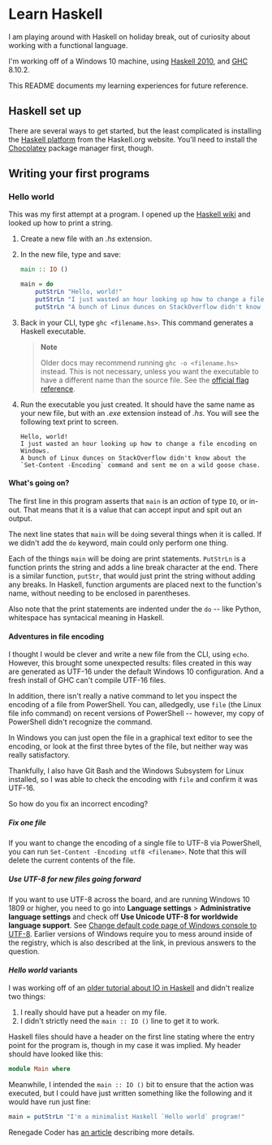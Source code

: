 ﻿# Learn Haskell 

I am playing around with Haskell on holiday break, out of curiosity about working with a functional language.

I'm working off of a Windows 10 machine, using [Haskell 2010](https://www.haskell.org/onlinereport/haskell2010/), and [GHC](https://downloads.haskell.org/~ghc/8.2.2/docs/html/users_guide/intro.html) 8.10.2. 

This README documents my learning experiences for future reference.

## Haskell set up

There are several ways to get started, but the least complicated is installing the [Haskell platform](https://www.haskell.org/downloads/#platform) from the Haskell.org website. You'll need to install the [Chocolatey](https://chocolatey.org/install) package manager first, though.

## Writing your first programs

### Hello world

This was my first attempt at a program. I opened up the [Haskell wiki](https://wiki.haskell.org) and looked up how to print a string.

1. Create a new file with an *.hs* extension.
2. In the new file, type and save:

    ```Haskell
    main :: IO ()

    main = do
        putStrLn "Hello, world!"
        putStrLn "I just wasted an hour looking up how to change a file encoding on Windows."
        putStrLn "A bunch of Linux dunces on StackOverflow didn't know about the `Set-Content -Encoding` command and sent me on a wild goose chase."
   ```

3. Back in your CLI, type `ghc <filename.hs>`. This command generates a Haskell executable.

   > **Note**
   >
   > Older docs may recommend running `ghc -o <filename.hs>` instead. This is not necessary, unless you want the executable to have a different name than the source file. See the [official flag reference](https://ghc.readthedocs.io/en/8.0.1/flags.html).

4. Run the executable you just created. It should have the same name as your new file, but with an *.exe* extension instead of *.hs*. You will see the following text print to screen.

    ```PlainText
    Hello, world!
    I just wasted an hour looking up how to change a file encoding on Windows.
    A bunch of Linux dunces on StackOverflow didn't know about the `Set-Content -Encoding` command and sent me on a wild goose chase.
    ```

#### What's going on?

The first line in this program asserts that `main` is an *action* of type `IO`, or in-out. That means that it is a value that can accept input and spit out an output.

The next line states that `main` will be `do`ing several things when it is called. If we didn't add the `do` keyword, main could only perform one thing.

Each of the things `main` will be doing are print statements. `PutStrLn` is a function prints the string and adds a line break character at the end. There is a similar function, `putStr`, that would just print the string without adding any breaks. In Haskell, function arguments are placed next to the function's name, without needing to be enclosed in parentheses.

Also note that the print statements are indented under the `do` -- like Python, whitespace has syntacical meaning in Haskell.

#### Adventures in file encoding

I thought I would be clever and write a new file from the CLI, using `echo`. However, this brought some unexpected results: files created in this way are generated as UTF-16 under the default Windows 10 configuration. And a fresh install of GHC  can't compile UTF-16 files.

In addition, there isn't really a native command to let you inspect the encoding of a file from PowerShell. You can, alledgedly, use `file` (the Linux file info command) on recent versions of PowerShell -- however, my copy of PowerShell didn't recognize the command.

In Windows you can just open the file in a graphical text editor to see the encoding, or look at the first three bytes of the file, but neither way was really satisfactory.

Thankfully, I also have Git Bash and the Windows Subsystem for Linux installed, so I was able to check the encoding with `file` and confirm it was UTF-16.

So how do you fix an incorrect encoding?

##### Fix one file

If you want to change the encoding of a single file to UTF-8 via PowerShell, you can run `Set-Content -Encoding utf8 <filename>`. Note that this will delete the current contents of the file.

##### Use UTF-8 for new files going forward

If you want to use UTF-8 across the board, and are running Windows 10 1809 or higher, you need to go into **Language settings** > **Administrative language settings** and check off **Use Unicode UTF-8 for worldwide language support**. See [Change default code page of Windows console to UTF-8](https://superuser.com/a/1435645). Earlier versions of Windows require you to mess around inside of the registry, which is also described at the link, in previous answers to the question.

#### *Hello world* variants

I was working off of an [older tutorial about IO in Haskell](https://wiki.haskell.org/Introduction_to_IO) and didn't realize two things:

1. I really should have put a header on my file.
2. I didn't strictly need the `main :: IO ()` line to get it to work.

Haskell files should have a header on the first line stating where the entry point for the program is, though in my case it was implied. My header should have looked like this:

```Haskell
module Main where
```

Meanwhile, I intended the `main :: IO ()` bit to ensure that the action was executed, but I could have just written something like the following and it would have run just fine:

```Haskell
main = putStrLn "I'm a minimalist Haskell `Hello world` program!"
```

Renegade Coder has [an article](https://therenegadecoder.com/code/hello-world-in-haskell/) describing more details.
 
